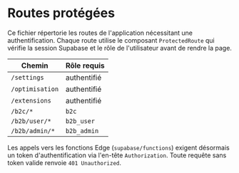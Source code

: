 # Routes protégées

Ce fichier répertorie les routes de l'application nécessitant une authentification.
Chaque route utilise le composant `ProtectedRoute` qui vérifie la session Supabase
et le rôle de l'utilisateur avant de rendre la page.

| Chemin | Rôle requis |
|-------|-------------|
| `/settings` | authentifié |
| `/optimisation` | authentifié |
| `/extensions` | authentifié |
| `/b2c/*` | `b2c` |
| `/b2b/user/*` | `b2b_user` |
| `/b2b/admin/*` | `b2b_admin` |

Les appels vers les fonctions Edge (`supabase/functions`) exigent désormais un
token d'authentification via l'en-tête `Authorization`. Toute requête sans token
valide renvoie `401 Unauthorized`.
